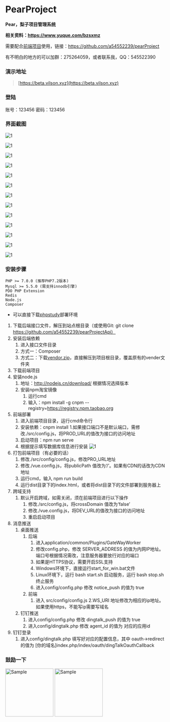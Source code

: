 # PearProject

**Pear，梨子项目管理系统**

**相关资料：https://www.yuque.com/bzsxmz**

需要配合[前端项目](https://github.com/a54552239/pearProject)使用，链接：https://github.com/a54552239/pearProject

有不明白的地方的可以加群：275264059，或者联系我，QQ：545522390
### 演示地址
> [https://beta.vilson.xyz](https://beta.vilson.xyz)

### 登陆 ###
账号：123456 密码：123456
### 界面截图
![1](https://static.vilson.xyz/overview/1.png)

![1](https://static.vilson.xyz/overview/2.png)

![1](https://static.vilson.xyz/overview/3.png)

![1](https://static.vilson.xyz/overview/4.png)

![1](https://static.vilson.xyz/overview/5.png)

![1](https://static.vilson.xyz/overview/6.png)

![1](https://static.vilson.xyz/overview/7.png)

![1](https://static.vilson.xyz/overview/8.png)

![1](https://static.vilson.xyz/overview/9.png)

![1](https://static.vilson.xyz/overview/10.png)

![1](https://static.vilson.xyz/overview/11.png)

![1](https://static.vilson.xyz/overview/12.png)

![1](https://static.vilson.xyz/overview/13.png)
### 安装步骤 ###
```
PHP >= 7.0.0 (推荐PHP7.2版本)
Mysql >= 5.5.0 (需支持innodb引擎)
PDO PHP Extension
Redis
Node.js
Composer
```
- 可以直接下载[phpstudy](http://phpstudy.php.cn/phpstudy/PhpStudy20180211.zip)部署环境
1. 下载后端接口文件，解压到站点根目录（或使用Git: git clone https://github.com/a54552239/pearProjectApi）
2. 安装后端依赖
    1. 进入接口文件目录
    2. 方式一：Composer
    3. 方式二：下载[vendor.zip](https://vilson-static.oss-cn-shenzhen.aliyuncs.com/common/vendor.zip)，直接解压到项目根目录，覆盖原有的vender文件夹
3. 下载前端项目
4. 安装node.js
    1. 地址：http://nodejs.cn/download/ 根据情况选择版本
    2. 安装npm淘宝镜像
        1. 运行cmd
        2. 输入：npm install -g cnpm --registry=https://registry.npm.taobao.org
5. 前端部署
    1. 进入前端项目目录，运行cmd命令行
    2. 安装依赖：cnpm install
        1.如果接口端口不是默认端口，需修改./src/config.js，将PROD_URL的值改为接口的访问地址
    3. 启动项目：npm run serve
    4. 根据提示填写数据库信息进行安装
        ![1](https://static.vilson.xyz/help/pearproject/3.png)
6. 打包前端项目（有必要的话）
    1. 修改./src/config/config.js，修改PRO_URL地址
    2. 修改./vue.config.js，将publicPath 值改为‘/’。如果有CDN的话改为CDN地址
    3. 运行cmd，输入 npm run build
    4. 运行dist目录下的index.html，或者将dist目录下的文件部署到服务器上
7. 跨域支持
    1. 默认开启跨域，如需关闭，须在前端项目进行以下操作
        1. 修改./src/config.js，将crossDomain 值改为‘false’
        2. 修改./vue.config.js，将DEV_URL的值改为接口的访问地址
        3. 重启启动项目
8. 消息推送
    1. 桌面推送
        1. 后端
            1. 进入application/common/Plugins/GateWayWorker
            2. 修改config.php，修改 SERVER_ADDRESS 的值为内网IP地址。端口号根据情况需改，注意服务器要放行对应的端口
            3. 如果是HTTPS协议，需要开启SSL支持
            4. Windows环境下，直接运行start_for_win.bat文件
            5. Linux环境下，运行 bash start.sh 启动服务，运行 bash stop.sh 终止服务
            6. 进入config/config.php 修改 notice_push 的值为 true
        2. 前端
            1. 进入 src/config/config.js
            2.WS_URI 地址修改为相应的ip地址。如果使用https，不能写ip需要写域名 
    2. 钉钉推送
        1. 进入config/config.php 修改 dingtalk_push 的值为 true
        2. 进入config/dingtalk.php 修改 agent_id 的值为 对应的应用id
9. 钉钉登录
    1. 进入config/dingtalk.php 填写好对应的配置信息，其中 oauth->redirect 的值为 [你的域名]index.php/index/oauth/dingTalkOauthCallback
        
### 鼓励一下 ###
<img src="https://static.vilson.xyz/pay/wechat.png" alt="Sample"  width="150" height="150">

<img src="https://static.vilson.xyz/pay/alipay2.png" alt="Sample"  width="150" height="150">
